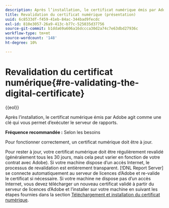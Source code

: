 ```yaml
---
description: Après l’installation, le certificat numérique émis par Adobe agit comme une clé qui vous permet d’exécuter le serveur de rapports.
title: Revalidation du certificat numérique (présentation)
uuid: 6c8533df-f459-41eb-84ac-344bad9fecdc
exl-id: 810e3057-26a9-413c-b77c-525035d37756
source-git-commit: b1dda69a606a16dccca30d2a74c7e63dbd27936c
workflow-type: tm+mt
source-wordcount: '148'
ht-degree: 10%

---
```


# Revalidation du certificat numérique{#re-validating-the-digital-certificate}

{{eol}}

Après l’installation, le certificat numérique émis par Adobe agit comme une clé qui vous permet d’exécuter le serveur de rapports.

**Fréquence recommandée :** Selon les besoins

Pour fonctionner correctement, un certificat numérique doit être à jour.

Pour rester à jour, votre certificat numérique doit être régulièrement revalidé (généralement tous les 30 jours, mais cela peut varier en fonction de votre contrat avec Adobe). Si votre machine dispose d’un accès Internet, le processus de revalidation est entièrement transparent. [!DNL Report Server] se connecte automatiquement au serveur de licences d’Adobe et re-valide le certificat si nécessaire. Si votre machine ne dispose pas d’un accès Internet, vous devez télécharger un nouveau certificat validé à partir du serveur de licences d’Adobe et l’installer sur votre machine en suivant les étapes fournies dans la section [Téléchargement et installation du certificat numérique](../../../home/c-rpt-oview/c-inst-rpt/c-install-dig-cert/c-install-dig-cert.md#concept-5a61fc67df3643598c7c403962075f76).
